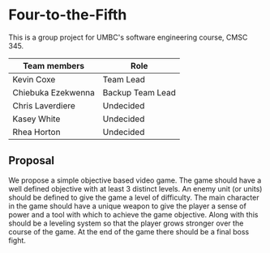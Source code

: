 Four-to-the-Fifth
=================

This is a group project for UMBC's software engineering course, CMSC 345.

| Team members       | Role             |
| ------------------ | ---------------- |
| Kevin Coxe         | Team Lead        |
| Chiebuka Ezekwenna | Backup Team Lead |
| Chris Laverdiere   | Undecided        |
| Kasey White        | Undecided        |
| Rhea Horton        | Undecided        |

Proposal
-----------------
We propose a simple objective based video game. The game should have a well defined objective with at least 3 distinct levels. An enemy unit (or units) should be defined to give the game a level of difficulty. The main character in the game should have a unique weapon to give the player a sense of power and a tool with which to achieve the game objective. Along with this should be a leveling system so that the player grows stronger over the course of the game. At the end of the game there should be a final boss fight.
